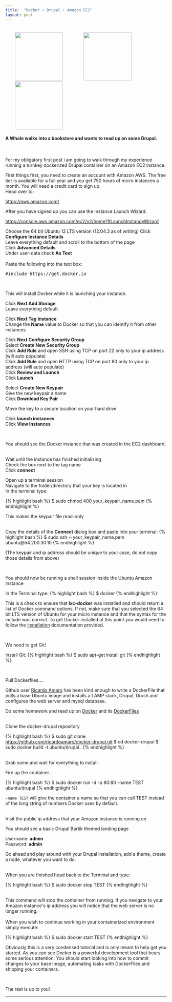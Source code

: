 ```yaml
---
title:  "Docker + Drupal + Amazon EC2"
layout: post
---
```


<br>
<a href="http://www.docker.io/"><img src="{{ site.url }} /assets/homepage-docker-logo.png" height="150"  hspace="30"></a>
<a href="https://drupal.org/"><img src="{{ site.url }} /assets/druplicon.large_.png" height="150" hspace="30"></a>
<a href="https://aws.amazon.com/ec2/"><img src="{{ site.url }} /assets/amazon_300.png" height="150" hspace="30"></a>

<br>
<h4>
A Whale walks into a bookstore and wants to read up on some Drupal. </h4>

<br>
<p class="lead">
For my obligatory first post i am going to walk through my experience running a turnkey dockerized
Drupal container on an Amazon EC2 instance.
</p>
First things first, you need to create an account with Amazon AWS. The free tier is 
available for a full year and you get 750 hours of micro instances a month. 
You will need a credit card to sign up.<br>
Head over to: 
<p class="lead">
<i class="fa fa-long-arrow-right"></i><a href="https://aws.amazon.com/"> https://aws.amazon.com/</a>
</p>
After you have signed up you can use the Instance Launch Wizard:

<p class="lead">
<i class="fa fa-long-arrow-right"></i><a href="https://console.aws.amazon.com/ec2/v2/home?#LaunchInstanceWizard"> https://console.aws.amazon.com/ec2/v2/home?#LaunchInstanceWizard</a>
</p>

Choose the 64 bit Ubuntu 12 LTS version (12.04.3 as of writing)
Click <strong>Configure Instance Details</strong><br>
Leave everything default and scroll to the bottom of the page<br>
Click <strong>Advanced Details</strong><br>	
Under user-data check <strong>As Text</strong>
<br><br>
Paste the following into the text box:
<pre>#include https://get.docker.io</pre>
<br>

<p class="lead">
This will install Docker while it is launching your instance.
</p>

Click <strong>Next Add Storage</strong><br>
Leave everything default<br>

Click <strong>Next Tag Instance</strong><br>
Change the <strong>Name</strong> value to Docker so that you can identify it from other instances<br>

Click <strong>Next Configure Security Group</strong><br>
Select <strong>Create New Security Group</strong><br> 
Click <strong>Add Rule</strong> and open SSH using TCP on port 22 only to your ip address (will auto populate)<br>
Click <strong>Add Rule</strong> and open HTTP using TCP on port 80 only to your ip address (will auto populate)<br>
Click <strong>Review and Launch</strong><br>
Click <strong>Launch</strong>

Select <strong>Create New Keypair</strong><br>
Give the new keypair a name<br>
Click <strong>Download Key Pair</strong>

Move the key to a secure location on your hard drive 

Click <strong>launch instances</strong><br>
Click <strong>View Instances</strong>

<br>
<p class="lead">
You should see the Docker instance that was created in the EC2 dashboard. 
</p>
<br>
Wait until the instance has finished initializing<br>
Check the box next to the tag name<br>
Click <strong>connect</strong>

Open up a terminal session<br> 
Navigate to the folder/directory that your key is located in<br>
In the terminal type:

{% highlight bash %}
$ sudo chmod 400 your_keypair_name.pem
{% endhighlight %}
 
This makes the keypair file read-only<br>

<br>
Copy the details of the <strong>Connect</strong> dialog box and paste into your terminal:
{% highlight bash %}
$ sudo ssh -i your_keypair_name.pem ubuntu@54.200.30.10
{% endhighlight %}

(The keypair and ip address should be unique to your case, do not copy those details from above)

<br>
<p class="lead">
You should now be running a shell session inside the Ubuntu Amazon Instance
</p>

In the Terminal type:
{% highlight bash %}
$ docker
{% endhighlight %}

This is a check to ensure that <strong>lxc-docker</strong> was installed and should return a list of
Docker command options. If not, make sure that you
selected the 64 bit LTS version of Ubuntu for your micro instance
and that the syntax for the include was correct. To get Docker installed at this point
you would need to follow the <u><a href="http://docs.docker.io/en/latest/installation/ubuntulinux/#ubuntu-precise-12-04-lts-64-bit">
installation</a></u> documentation provided.


<br>
<p class="lead">
We need to get Git!
</p>

Install Git:
{% highlight bash %}
$ sudo apt-get install git
{% endhighlight %}

<br>
<p class="lead">
Pull Dockerfiles....
</p>

Github user <u><a href="https://github.com/ricardoamaro">Ricardo Amaro</a></u> has been kind enough
to write a DockerFile that pulls a base Ubuntu image and installs a LAMP stack, Drupal, Drush 
and configures the web server and mysql database. 
<br>

Do some homework and read up on <u><a href="http://docs.docker.io/en/latest/">Docker</a></u> 
and its <u><a href="http://docs.docker.io/en/latest/use/builder/">DockerFiles</a></u>

<br>
Clone the docker-drupal repository 

{% highlight bash %}
$ sudo git clone https://github.com/ricardoamaro/docker-drupal.git
$ cd docker-drupal
$ sudo docker build -t ubuntu/drupal .
{% endhighlight %}

<br>
Grab some <i class="fa fa-coffee fa-2x"></i> and wait for everything to install. 

<br>
<p class="lead">
Fire up the container...
</p>

{% highlight bash %}
$ sudo docker run -d -p 80:80 -name TEST ubuntu/drupal 
{% endhighlight %}

<code>-name TEST</code> will give the container a name so that you can call TEST instead of 
the long string of numbers Docker uses by default. 

<br>
Visit the public ip address that your Amazon instance is running on

<br>
<p class="lead">
You should see a basic Drupal Bartik themed landing page
</p>

Username: <strong>admin</strong><br>
Password: <strong>admin</strong>
<br>

Go ahead and play around with your Drupal installation, add a theme, create a node, whatever you want to do.

<br>
When you are finished head back to the Terminal and type:

{% highlight bash %}
$ sudo docker stop TEST 
{% endhighlight %}

<br>
This command will stop the container from running. If you navigate to your Amazon instance's ip address
you will notice that the web server is no longer running. <br>

<br>
When you wish to continue working in your containerized environment simply execute:

{% highlight bash %}
$ sudo docker start TEST
{% endhighlight %}
<br>

Obviously this is a very condensed tutorial and is only meant to help get you started. As you can
see Docker is a powerful development tool that bears some serious attention. You should start looking into 
how to commit changes to your base image, automating tasks with DockerFiles and shipping your containers. 

<br>
<p class="lead">
The rest is up to you!
</p>
<hr>
<br>
<br>
<br>
